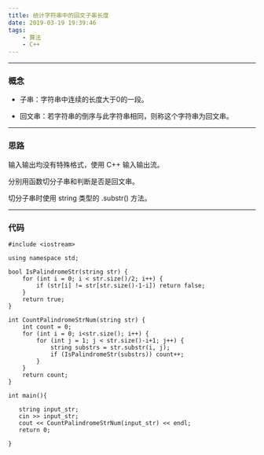 ```yaml
---
title: 统计字符串中的回文子串长度
date: 2019-03-19 19:39:46
tags:
    - 算法
    - C++
---
```


---

### 概念

- 子串：字符串中连续的长度大于0的一段。 

- 回文串：若字符串的倒序与此字符串相同，则称这个字符串为回文串。  

<!--more-->



---

### 思路

输入输出均没有特殊格式，使用 C++ 输入输出流。

分别用函数切分子串和判断是否是回文串。

切分子串时使用 string 类型的 .substr() 方法。



---

### 代码

```
#include <iostream>

using namespace std;

bool IsPalindromeStr(string str) {
	for (int i = 0; i < str.size()/2; i++) {
		if (str[i] != str[str.size()-1-i]) return false;
	}
	return true;
}

int CountPalindromeStrNum(string str) {
	int count = 0;
	for (int i = 0; i<str.size(); i++) {
		for (int j = 1; j < str.size()-i+1; j++) {
			string substrs = str.substr(i, j);
			if (IsPalindromeStr(substrs)) count++;
		}
	}
	return count;
}

int main(){

​	string input_str;
​	cin >> input_str;
​	cout << CountPalindromeStrNum(input_str) << endl;
​	return 0;

}
```


